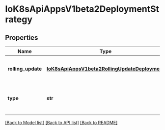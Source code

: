 # IoK8sApiAppsV1beta2DeploymentStrategy

## Properties
Name | Type | Description | Notes
------------ | ------------- | ------------- | -------------
**rolling_update** | [**IoK8sApiAppsV1beta2RollingUpdateDeployment**](IoK8sApiAppsV1beta2RollingUpdateDeployment.md) | Rolling update config params. Present only if DeploymentStrategyType &#x3D; RollingUpdate. | [optional] 
**type** | **str** | Type of deployment. Can be \&quot;Recreate\&quot; or \&quot;RollingUpdate\&quot;. Default is RollingUpdate. | [optional] 

[[Back to Model list]](../README.md#documentation-for-models) [[Back to API list]](../README.md#documentation-for-api-endpoints) [[Back to README]](../README.md)


